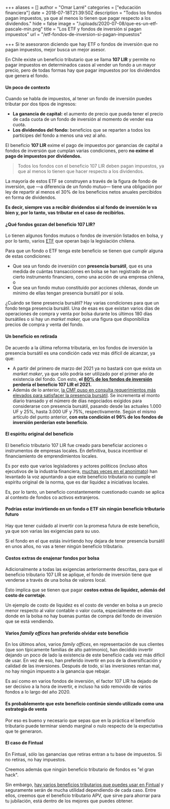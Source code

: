 +++
aliases = []
author = "Omar Larré"
categories = ["educación financiera"]
date = 2018-07-18T21:39:50Z
description = "Todos los fondos pagan impuestos, ya que al menos lo tienen que pagar respecto a los dividendos."
hide = false
image = "/uploads/2020-07-08/que-es-un-etf-pascale-min.png"
title = "Los ETF y fondos de inversión sí pagan impuestos"
url = "/etf-fondos-de-inversion-si-pagan-impuestos"

+++
Si te asesoraron diciendo que hay ETF o fondos de inversión que no pagan impuestos, mejor busca un mejor asesor.

En Chile existe un beneficio tributario que se llama **107 LIR** y permite no pagar impuestos en determinados casos al vender un fondo a un mayor precio, pero de todas formas hay que pagar impuestos por los dividendos que genera el fondo.

#### Un poco de contexto

Cuando se habla de impuestos, al tener un fondo de inversión puedes tributar por dos tipos de ingresos:

* **La ganancia de capital:** el aumento de precio que pueda tener el precio de cada cuota de un fondo de inversión al momento de vender esa cuota.
* **Los dividendos del fondo:** beneficios que se reparten a todos los partícipes del fondo a menos una vez al año.

El beneficio **107 LIR** exime el pago de impuestos por ganancias de capital a fondos de inversión que cumplan varias condiciones, pero **no exime el pago de impuestos por dividendos.**

> Todos los fondos con el beneficio 107 LIR deben pagan impuestos, ya que al menos lo tienen que hacer respecto a los dividendos.

La mayoría de estos ETF se construyen a través de la figura de fondo de inversión, que —a diferencia de un fondo mutuo— tiene una obligación por ley de repartir al menos el 30% de los beneficios netos anuales percibidos en forma de dividendos.

**Es decir, siempre vas a recibir dividendos si al fondo de inversión le va bien y, por lo tanto, vas tributar en el caso de recibirlos.**

#### ¿Qué fondos gozan del beneficio 107 LIR?

Lo tienen algunos fondos mutuos o fondos de inversión listados en bolsa, y por lo tanto, varios [ETF](https://edu.fintual.cl/el-porqu%C3%A9-fintual-usa-etfs-77b7e7336f86/) que operan bajo la legislación chilena.

Para que un fondo o ETF tenga este beneficio se tienen que cumplir alguna de estas condiciones:

* Que sea un fondo de inversión con **presencia bursátil**, que es una medida de cuántas transacciones en bolsa se han registrado de un cierto instrumento financiero, como una acción de una empresa chilena, o
* Que sea un fondo mutuo constituido por acciones chilenas, donde un mínimo de ellas tengan presencia bursátil por sí sola.

¿Cuándo se tiene presencia bursátil? Hay varias condiciones para que un fondo tenga presencia bursátil. Una de esas es que existan varios días de operaciones de compra y venta por bolsa durante los últimos 180 días bursátiles o si hay un _market maker,_ que una figura que disponibiliza precios de compra y venta del fondo.

#### Un beneficio en retirada

De acuerdo a la última reforma tributaria, en los fondos de inversión la presencia bursátil es una condición cada vez más difícil de alcanzar, ya que:

* A partir del primero de marzo del 2021 ya no bastará con que exista un _market maker_, ya que sólo podría ser utilizado por el primer año de existencia del fondo. Con esto, **el** [**80% de los fondos de inversión**](https://www.elmercurio.com/inversiones/noticias/columnas/2020/03/19/bolsa-chilena-las-tragedias-nunca-llegan-solas.aspx) **perdería el beneficio 107 LIR el 2021.** 
* Además de lo anterior, [la CMF puso en consulta requerimientos más elevados para satisfacer la presencia bursátil](http://www.cmfchile.cl/portal/prensa/604/w3-article-27473.html). Se incrementa el monto diario transado y el número de días negociados exigidos para considerarse con presencia bursátil, pasando desde las actuales 1.000 UF y 25%, hasta 3.000 UF y 75%, respectivamente. Según el mismo artículo del punto anterior, **con esta condición el 96% de los fondos de inversión perderían este beneficio**.

#### El espíritu original del beneficio

El beneficio tributario 107 LIR fue creado para beneficiar acciones o instrumentos de empresas locales. En definitiva, busca incentivar el financiamiento de emprendimientos locales.

Es por esto que varios legisladores y actores políticos (incluso altos ejecutivos de la industria financiera, [muchas veces en el anonimato](https://www.elmercurio.com/Inversiones/Noticias/Analisis/2019/03/27/Mercado-analiza-opciones-y-mejoras-para-market-makers.aspx)) han levantado la voz apuntando a que este beneficio tributario no cumple el espíritu original de la norma, que es dar liquidez a iniciativas locales.

Es, por lo tanto, un beneficio constantemente cuestionado cuando se aplica al contexto de fondos co activos extranjeros.

#### Podrías estar invirtiendo en un fondo o ETF sin ningún beneficio tributario futuro

Hay que tener cuidado al invertir con la promesa futura de este beneficio, ya que son varias las exigencias para su uso.

Si el fondo en el que estás invirtiendo hoy dejara de tener presencia bursátil en unos años, no vas a tener ningún beneficio tributario.

#### Costos extras de enajenar fondos por bolsa

Adicionalmente a todas las exigencias anteriormente descritas, para que el beneficio tributario 107 LIR se aplique, el fondo de inversión tiene que venderse a través de una bolsa de valores local. 

Esto implica que se tienen que pagar **costos extras de liquidez, además del costo de corretaje**.

Un ejemplo de costo de liquidez es el costo de vender en bolsa a un precio menor respecto al valor contable o valor cuota, especialmente en días donde en la bolsa no hay buenas puntas de compra del fondo de inversión que se está vendiendo.

#### Varios _family offices_ han preferido olvidar este beneficio

En los últimos años, varios _family offices_, en representación de sus clientes (que son típicamente familias de alto patrimonio), han decidido invertir dejando un poco de lado la existencia de este beneficio cada vez más difícil de usar. En vez de eso, han preferido invertir en pos de la diversificación y calidad de las inversiones. Después de todo, si las inversiones rentan mal, no hay ningún impuesto a la ganancia que rebajar.

Es así como en varios fondos de inversión, el factor 107 LIR ha dejado de ser decisivo a la hora de invertir, e incluso ha sido removido de varios fondos a lo largo del año 2020.

#### Es probablemente que este beneficio continúe siendo utilizado como una estrategia de venta

Por eso es bueno y necesario que sepas que en la práctica el beneficio tributario puede terminar siendo marginal o nulo respecto de la expectativa que te generaron.

#### El caso de Fintual

En Fintual, sólo las ganancias que retiras entran a tu base de impuestos. Si no retiras, no hay impuestos. 

Creemos además que ningún beneficio tributario de fondos es "el gran hack". 

Sin embargo, [hay varios beneficios tributarios que puedes usar en Fintual](https://edu.fintual.cl/4-beneficios-tributarios-si-usas-fintual/) y seguramente serán de mucha utilidad dependiendo de cada caso. Entre ellos, creemos que el beneficio tributario APV, que sirve para ahorrar para tu jubilación, está dentro de los mejores que puedes obtener. 